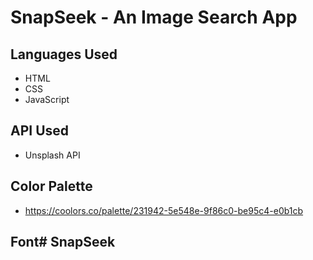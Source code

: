 # SnapSeek - An Image Search App

## Languages Used
- HTML
- CSS
- JavaScript

## API Used
- Unsplash API

## Color Palette
- https://coolors.co/palette/231942-5e548e-9f86c0-be95c4-e0b1cb

## Font#   S n a p S e e k  
 
